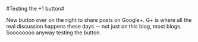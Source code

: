 #Testing the +1 button#

New button over on the right to share posts on Google+. G+ is where all the real discussion happens these days -- not just on this blog, most blogs. Soooooooo anyway testing the button.
